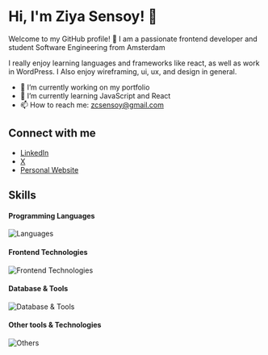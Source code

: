 # Hi, I'm Ziya Sensoy! 👋

Welcome to my GitHub profile! 🌟
I am a passionate frontend developer and student Software Engineering from Amsterdam

I really enjoy learning languages and frameworks like react, as well as work in WordPress.
I Also enjoy wireframing, ui, ux, and design in general.

- 🔭 I’m currently working on my portfolio 
- 🌱 I’m currently learning JavaScript and React 
- 📫 How to reach me: zcsensoy@gmail.com

## Connect with me
- [LinkedIn](https://www.linkedin.com/in/ziyasensoy)
- [X](https://x.com/ziyasensoy)
- [Personal Website](https://ziyasensoy.github.io/MyWebsite/)

## Skills

#### Programming Languages
![Languages](https://skillicons.dev/icons?i=js,php,java,cs)

#### Frontend Technologies
![Frontend Technologies](https://skillicons.dev/icons?i=react,html,css,bootstrap,sass)

#### Database & Tools
![Database & Tools](https://skillicons.dev/icons?i=mysql,mariadb,mongodb)

#### Other tools & Technologies
![Others](https://skillicons.dev/icons?i=git,github,vscode,figma,gitlab)


